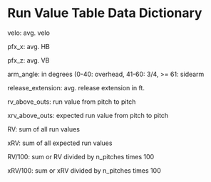 # Run Value Table Data Dictionary

velo: avg. velo

pfx_x: avg. HB

pfx_z: avg. VB

arm_angle: in degrees (0-40: overhead, 41-60: 3/4, >= 61: sidearm

release_extension: avg. release extension in ft.

rv_above_outs: run value from pitch to pitch

xrv_above_outs: expected run value from pitch to pitch

RV: sum of all run values

xRV: sum of all expected run values

RV/100: sum or RV divided by n_pitches times 100

xRV/100: sum or xRV divided by n_pitches times 100